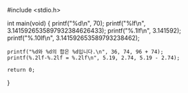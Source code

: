#include <stdio.h>

int main(void)
{
    printf("%d\n", 70);
    printf("%lf\n", 3.1415926535897932384626433);
    printf("%.1lf\n", 3.141592);
    printf("%.10lf\n", 3.141592653589793238462);
    
    printf("%d와 %d의 합은 %d입니다.\n", 36, 74, 96 + 74);
    printf(%.2lf-%.2lf = %.2lf\n", 5.19, 2.74, 5.19 - 2.74);
    
    return 0;
}
